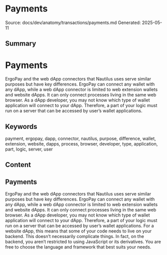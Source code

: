 # Payments
Source: docs/dev/anatomy/transactions/payments.md
Generated: 2025-05-11

## Summary
# Payments

ErgoPay and the web dApp connectors that Nautilus uses serve similar purposes but have key differences. ErgoPay can connect any wallet with any dApp, while a web dApp connector is limited to web extension wallets and website dApps. It can only connect processes living in the same web browser. As a dApp developer, you may not know which type of wallet application will connect to your dApp. Therefore, a part of your logic must run on a server that can be accessed by user’s wallet applications.

## Keywords
payment, ergopay, dapp, connector, nautilus, purpose, difference, wallet, extension, website, dapps, process, browser, developer, type, application, part, logic, server, user

## Content
## Payments
ErgoPay and the web dApp connectors that Nautilus uses serve similar purposes but have key differences. ErgoPay can connect any wallet with any dApp, while a web dApp connector is limited to web extension wallets and website dApps. It can only connect processes living in the same web browser.
As a dApp developer, you may not know which type of wallet application will connect to your dApp. Therefore, a part of your logic must run on a server that can be accessed by user’s wallet applications. For a website dApp, this means that some of your code needs to live on your backend. This doesn’t necessarily complicate things. In fact, on the backend, you aren’t restricted to using JavaScript or its derivatives. You are free to choose the language and framework that best suits your needs.
